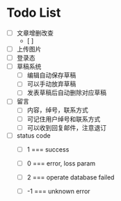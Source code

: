 
# Todo List

* [ ] 文章增删改查
  * [ ] 
* [ ] 上传图片
* [ ] 登录态
* [ ] 草稿系统
  * [ ] 编辑自动保存草稿
  * [ ] 可以手动放弃草稿
  * [ ] 发表草稿后自动删除对应草稿
* [ ] 留言
  * [ ] 内容，绰号，联系方式
  * [ ] 可记住用户绰号和联系方式
  * [ ] 可以收到回复邮件，注意退订

* [ ] status code
  * [ ] 1 === success
  * [ ] 0 === error, loss param
  * [ ] 2 === operate database failed
  * [ ] -1 === unknown error

